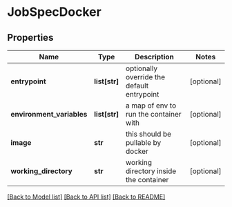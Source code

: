 # JobSpecDocker

## Properties
Name | Type | Description | Notes
------------ | ------------- | ------------- | -------------
**entrypoint** | **list[str]** | optionally override the default entrypoint | [optional] 
**environment_variables** | **list[str]** | a map of env to run the container with | [optional] 
**image** | **str** | this should be pullable by docker | [optional] 
**working_directory** | **str** | working directory inside the container | [optional] 

[[Back to Model list]](../README.md#documentation-for-models) [[Back to API list]](../README.md#documentation-for-api-endpoints) [[Back to README]](../README.md)


